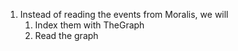 1. Instead of reading the events from Moralis, we will
    1. Index them with TheGraph
    2. Read the graph
